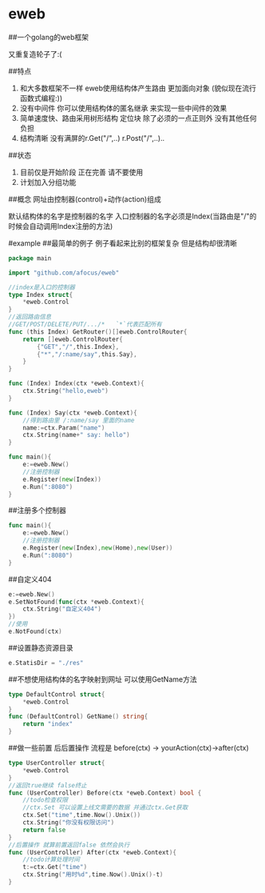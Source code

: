 # eweb
##一个golang的web框架

又重复造轮子了:(

##特点
1. 和大多数框架不一样 eweb使用结构体产生路由 更加面向对象 (貌似现在流行函数式编程:))
2. 没有中间件 你可以使用结构体的匿名继承 来实现一些中间件的效果
3. 简单速度快、路由采用树形结构 定位块 除了必须的一点正则外 没有其他任何负担
4. 结构清晰 没有满屏的r.Get("/",..) r.Post("/",..)..


##状态
1. 目前仅是开始阶段 正在完善 请不要使用
2. 计划加入分组功能

##概念
网址由控制器(control)+动作(action)组成

默认结构体的名字是控制器的名字 入口控制器的名字必须是Index(当路由是"/"的时候会自动调用Index注册的方法)

#example
##最简单的例子
例子看起来比别的框架复杂 但是结构却很清晰
```go
package main

import "github.com/afocus/eweb"

//index是入口的控制器
type Index struct{
	*eweb.Control
}
//返回路由信息
//GET/POST/DELETE/PUT/.../*   `*`代表匹配所有
func (this Index) GetRouter()[]eweb.ControlRouter{
	return []eweb.ControlRouter{
		{"GET","/",this.Index},
		{"*","/:name/say",this.Say},
	}
}

func (Index) Index(ctx *eweb.Context){
	ctx.String("hello,eweb")
}

func (Index) Say(ctx *eweb.Context){
	//得到路由里 /:name/say 里面的name
	name:=ctx.Param("name")
	ctx.String(name+" say: hello")
}

func main(){
	e:=eweb.New()
	//注册控制器
	e.Register(new(Index))
	e.Run(":8080")
}

```


##注册多个控制器
```go
func main(){
	e:=eweb.New()
	//注册控制器
	e.Register(new(Index),new(Home),new(User))
	e.Run(":8080")
}
```

##自定义404
```go
e:=eweb.New()
e.SetNotFound(func(ctx *eweb.Context){
	ctx.String("自定义404")
})
//使用
e.NotFound(ctx)
```

##设置静态资源目录
```go
e.StatisDir = "./res"
```
##不想使用结构体的名字映射到网址 可以使用GetName方法
```go
type DefaultControl struct{
	*eweb.Control
}
func (DefaultControl) GetName() string{
	return "index"
}
```

##做一些前置 后后置操作
流程是 before(ctx) -> yourAction(ctx)->after(ctx)
```go
type UserController struct{
	*eweb.Control
}
//返回true继续 false终止
func (UserController) Before(ctx *eweb.Context) bool {
	//todo检查权限
	//ctx.Set 可以设置上线文需要的数据 并通过ctx.Get获取
	ctx.Set("time",time.Now().Unix())
	ctx.String("你没有权限访问")
	return false
}
//后置操作 就算前置返回false 依然会执行
func (UserController) After(ctx *eweb.Context){
	//todo计算处理时间
	t:=ctx.Get("time")
	ctx.String("用时%d",time.Now().Unix()-t)
}
```